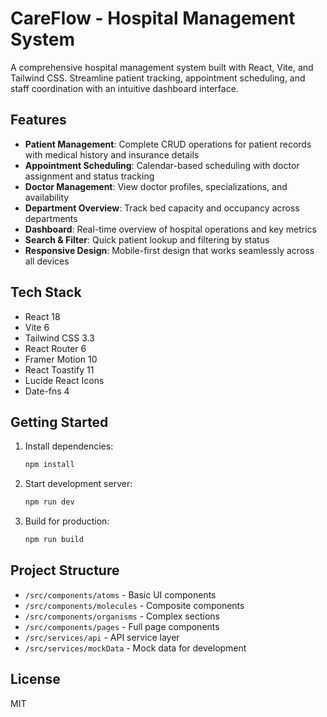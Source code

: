 # CareFlow - Hospital Management System

A comprehensive hospital management system built with React, Vite, and Tailwind CSS. Streamline patient tracking, appointment scheduling, and staff coordination with an intuitive dashboard interface.

## Features

- **Patient Management**: Complete CRUD operations for patient records with medical history and insurance details
- **Appointment Scheduling**: Calendar-based scheduling with doctor assignment and status tracking
- **Doctor Management**: View doctor profiles, specializations, and availability
- **Department Overview**: Track bed capacity and occupancy across departments
- **Dashboard**: Real-time overview of hospital operations and key metrics
- **Search & Filter**: Quick patient lookup and filtering by status
- **Responsive Design**: Mobile-first design that works seamlessly across all devices

## Tech Stack

- React 18
- Vite 6
- Tailwind CSS 3.3
- React Router 6
- Framer Motion 10
- React Toastify 11
- Lucide React Icons
- Date-fns 4

## Getting Started

1. Install dependencies:
   ```bash
   npm install
   ```

2. Start development server:
   ```bash
   npm run dev
   ```

3. Build for production:
   ```bash
   npm run build
   ```

## Project Structure

- `/src/components/atoms` - Basic UI components
- `/src/components/molecules` - Composite components
- `/src/components/organisms` - Complex sections
- `/src/components/pages` - Full page components
- `/src/services/api` - API service layer
- `/src/services/mockData` - Mock data for development

## License

MIT